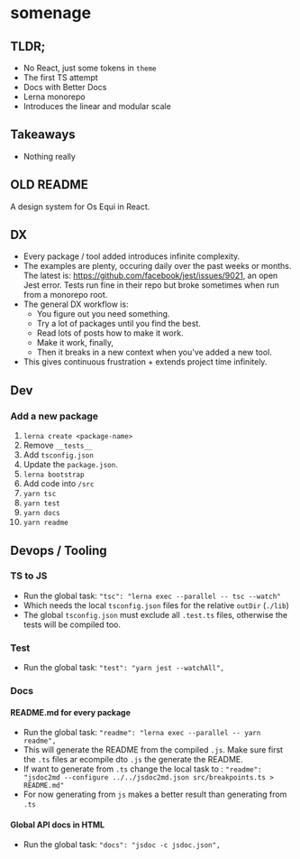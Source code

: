 # somenage

## TLDR;

- No React, just some tokens in `theme`
- The first TS attempt
- Docs with Better Docs
- Lerna monorepo
- Introduces the linear and modular scale

## Takeaways

- Nothing really

## OLD README

A design system for Os Equi in React.

## DX

- Every package / tool added introduces infinite complexity.
- The examples are plenty, occuring daily over the past weeks or months. The latest is: https://github.com/facebook/jest/issues/9021, an open Jest error. Tests run fine in their repo but broke sometimes when run from a monorepo root.
- The general DX workflow is:
  - You figure out you need something.
  - Try a lot of packages until you find the best.
  - Read lots of posts how to make it work.
  - Make it work, finally,
  - Then it breaks in a new context when you've added a new tool.
- This gives continuous frustration + extends project time infinitely.

## Dev

### Add a new package

1. `lerna create <package-name>`
2. Remove `__tests__`
3. Add `tsconfig.json`
4. Update the `package.json`.
5. `lerna bootstrap`
6. Add code into `/src`
7. `yarn tsc`
8. `yarn test`
9. `yarn docs`
10. `yarn readme`

## Devops / Tooling

### TS to JS

- Run the global task: `"tsc": "lerna exec --parallel -- tsc --watch"`
- Which needs the local `tsconfig.json` files for the relative `outDir` (`./lib`)
- The global `tsconfig.json` must exclude all `.test.ts` files, otherwise the tests will be compiled too.

### Test

- Run the global task: `"test": "yarn jest --watchAll",`

### Docs

#### README.md for every package

- Run the global task: `"readme": "lerna exec --parallel -- yarn readme",`
- This will generate the README from the compiled `.js`. Make sure first the `.ts` files ar ecompile dto `.js` the generate the README.
- If want to generate from `.ts` change the local task to : `"readme": "jsdoc2md --configure ../../jsdoc2md.json src/breakpoints.ts > README.md"`
- For now generating from `js` makes a better result than generating from `.ts`

#### Global API docs in HTML

- Run the global task: `"docs": "jsdoc -c jsdoc.json",`
